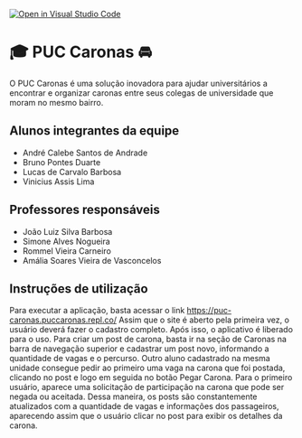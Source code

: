 [![Open in Visual Studio Code](https://classroom.github.com/assets/open-in-vscode-c66648af7eb3fe8bc4f294546bfd86ef473780cde1dea487d3c4ff354943c9ae.svg)](https://classroom.github.com/online_ide?assignment_repo_id=7558743&assignment_repo_type=AssignmentRepo)
# :mortar_board: PUC Caronas :oncoming_automobile:
O PUC Caronas é uma solução inovadora para ajudar universitários a encontrar e organizar caronas entre seus colegas de universidade que moram no mesmo bairro.

## Alunos integrantes da equipe

* André Calebe Santos de Andrade
* Bruno Pontes Duarte
* Lucas de Carvalo Barbosa
* Vinicius Assis Lima

## Professores responsáveis

* João Luiz Silva Barbosa
* Simone Alves Nogueira
* Rommel Vieira Carneiro
* Amália Soares Vieira de Vasconcelos

## Instruções de utilização

Para executar a aplicação, basta acessar o link https://puc-caronas.puccaronas.repl.co/
Assim que o site é aberto pela primeira vez, o usuário deverá fazer o cadastro completo. Após isso, o aplicativo é liberado para o uso. Para criar um post de carona, basta ir na seção de Caronas na barra de navegação superior e cadastrar um post novo, informando a quantidade de vagas e o percurso. Outro aluno cadastrado na mesma unidade consegue pedir ao primeiro uma vaga na carona que foi postada, clicando no post e logo em seguida no botão Pegar Carona. Para o primeiro usuário, aparece uma solicitação de participação na carona que pode ser negada ou aceitada. Dessa maneira, os posts são constantemente atualizados com a quantidade de vagas e informações dos passageiros, aparecendo assim que o usuário clicar no post para exibir os detalhes da carona.

